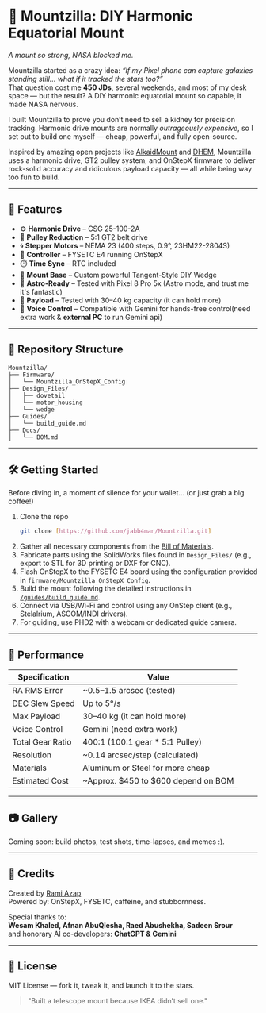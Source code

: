 # 🚀 Mountzilla: DIY Harmonic Equatorial Mount
*A mount so strong, NASA blocked me.*

Mountzilla started as a crazy idea: *“If my Pixel phone can capture galaxies standing still… what if it tracked the stars too?”*  
That question cost me **450 JDs**, several weekends, and most of my desk space — but the result? A DIY harmonic equatorial mount so capable, it made NASA nervous.

I built Mountzilla to prove you don’t need to sell a kidney for precision tracking. Harmonic drive mounts are normally *outrageously expensive*, so I set out to build one myself — cheap, powerful, and fully open-source.

Inspired by amazing open projects like [AlkaidMount](https://github.com/alanzjl/AlkaidMount) and [DHEM](https://github.com/polvinc/DHEM), Mountzilla uses a harmonic drive, GT2 pulley system, and OnStepX firmware to deliver rock-solid accuracy and ridiculous payload capacity — all while being way too fun to build.


---

## 🧠 Features

- ⚙️ **Harmonic Drive** – CSG 25-100-2A  
- 🔩 **Pulley Reduction** – 5:1 GT2 belt drive  
- 🌀 **Stepper Motors** – NEMA 23 (400 steps, 0.9°, 23HM22-2804S)  
- 🧠 **Controller** – FYSETC E4 running OnStepX  
- ⏱️ **Time Sync** – RTC included  
- 🧱 **Mount Base** – Custom powerful Tangent-Style DIY Wedge  
- 📸 **Astro-Ready** – Tested with Pixel 8 Pro 5x (Astro mode, and trust me it's fantastic)
- 🧲 **Payload** – Tested with 30–40 kg capacity (it can hold more)  
- 🤖 **Voice Control** – Compatible with Gemini for hands-free control(need extra work & **external PC** to run Gemini api)  

---

## 📁 Repository Structure

```
Mountzilla/
├── Firmware/
│   └── Mountzilla_OnStepX_Config
├── Design_Files/
│   ├── dovetail
│   └── motor_housing
│   └── wedge
├── Guides/
│   └── build_guide.md
├── Docs/
│   └── BOM.md
```

---

## 🛠️ Getting Started
Before diving in, a moment of silence for your wallet... (or just grab a big coffee!)

1.  Clone the repo
    ```bash
    git clone [https://github.com/jabb4man/Mountzilla.git]
    ```
2.  Gather all necessary components from the [Bill of Materials](docs/BOM.md).
3.  Fabricate parts using the SolidWorks files found in `Design_Files/` (e.g., export to STL for 3D printing or DXF for CNC).
4.  Flash OnStepX to the FYSETC E4 board using the configuration provided in `firmware/Mountzilla_OnStepX_Config`.
5.  Build the mount following the detailed instructions in [`/guides/build_guide.md`](guides/build_guide.md).
6.  Connect via USB/Wi-Fi and control using any OnStep client (e.g., Stelalrium, ASCOM/INDI drivers).
7.  For guiding, use PHD2 with a webcam or dedicated guide camera. 

---

## 🧪 Performance

| Specification         | Value                               |
|-----------------------|-------------------------------------|
| RA RMS Error          | ~0.5–1.5 arcsec (tested)            |
| DEC Slew Speed        | Up to 5°/s                          |
| Max Payload           | 30–40 kg (it can hold more)         |
| Voice Control         | Gemini (need extra work)            |
| Total Gear Ratio      | 400:1 (100:1 gear * 5:1 Pulley)     |
| Resolution            | ~0.14 arcsec/step (calculated)      |
| Materials             | Aluminum or Steel for more cheap    |
| Estimated Cost        | ~Approx. $450 to $600 depend on BOM |

---

## 📷 Gallery

Coming soon: build photos, test shots, time-lapses, and memes :).

---

## 🥔 Credits

Created by [Rami Azap](https://github.com/ramiazap)  
Powered by: OnStepX, FYSETC, caffeine, and stubbornness.

Special thanks to:  
**Wesam Khaled, Afnan AbuQlesha, Raed Abushekha, Sadeen Srour**  
and honorary AI co-developers: **ChatGPT & Gemini**

---

## 📜 License

MIT License — fork it, tweak it, and launch it to the stars.

> "Built a telescope mount because IKEA didn’t sell one."  
